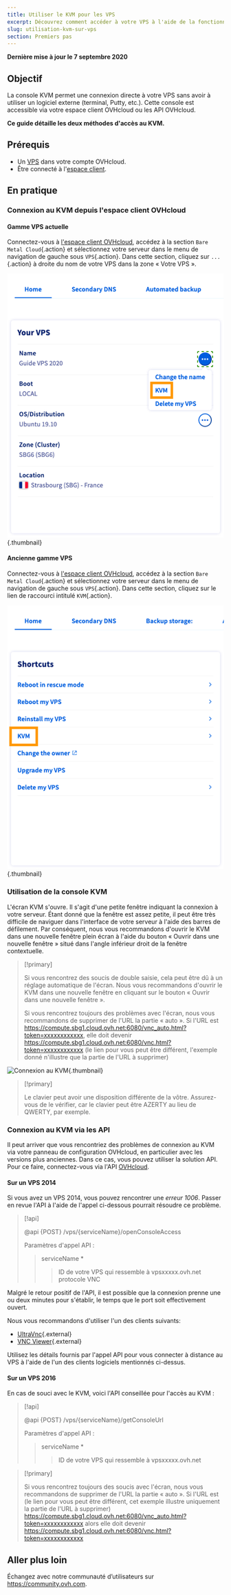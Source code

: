 ```yaml
---
title: Utiliser le KVM pour les VPS
excerpt: Découvrez comment accéder à votre VPS à l'aide de la fonctionnalité KVM
slug: utilisation-kvm-sur-vps
section: Premiers pas
---
```


**Dernière mise à jour le 7 septembre 2020**

## Objectif

La console KVM permet une connexion directe à votre VPS sans avoir à utiliser un logiciel externe (terminal, Putty, etc.). Cette console est accessible via votre espace client OVHcloud ou les API OVHcloud.  

**Ce guide détaille les deux méthodes d'accès au KVM.**

## Prérequis

- Un [VPS](https://www.ovhcloud.com/fr/vps/) dans votre compte OVHcloud.
- Être connecté à l'[espace client](https://www.ovh.com/auth/?action=gotomanager&from=https://www.ovh.com/fr/&ovhSubsidiary=fr).

## En pratique

### Connexion au KVM depuis l'espace client OVHcloud

#### Gamme VPS actuelle

Connectez-vous à [l'espace client OVHcloud](https://www.ovh.com/auth/?action=gotomanager&from=https://www.ovh.com/fr/&ovhSubsidiary=fr), accédez à la section `Bare Metal Cloud`{.action} et sélectionnez votre serveur dans le menu de navigation de gauche sous `VPS`{.action}. Dans cette section, cliquez sur `...`{.action} à droite du nom de votre VPS dans la zone « Votre VPS ».

![Ouvrir KVM](images/kvm-new1.png){.thumbnail}

#### Ancienne gamme VPS

Connectez-vous à [l'espace client OVHcloud](https://www.ovh.com/auth/?action=gotomanager&from=https://www.ovh.com/fr/&ovhSubsidiary=fr), accédez à la section `Bare Metal Cloud`{.action} et sélectionnez votre serveur dans le menu de navigation de gauche sous `VPS`{.action}. Dans cette section, cliquez sur le lien de raccourci intitulé `KVM`{.action}.

![Cliquez sur le bouton KVM](images/kvm-new2.png){.thumbnail}

### Utilisation de la console KVM

L'écran KVM s'ouvre. Il s'agit d'une petite fenêtre indiquant la connexion à votre serveur. Étant donné que la fenêtre est assez petite, il peut être très difficile de naviguer dans l'interface de votre serveur à l'aide des barres de défilement. Par conséquent, nous vous recommandons d'ouvrir le KVM dans une nouvelle fenêtre plein écran à l'aide du bouton « Ouvrir dans une nouvelle fenêtre » situé dans l'angle inférieur droit de la fenêtre contextuelle.

> [!primary]
>
> Si vous rencontrez des soucis de double saisie, cela peut être dû à un réglage automatique de l'écran. Nous vous recommandons d'ouvrir le KVM dans une nouvelle fenêtre en cliquant sur le bouton « Ouvrir dans une nouvelle fenêtre ».
>
> Si vous rencontrez toujours des problèmes avec l'écran, nous vous recommandons de supprimer de l'URL la partie « auto ». Si l'URL est https://compute.sbg1.cloud.ovh.net:6080/vnc_auto.html?token=xxxxxxxxxxxx, elle doit devenir https://compute.sbg1.cloud.ovh.net:6080/vnc.html?token=xxxxxxxxxxxx (le lien pour vous peut être différent, l'exemple donné n'illustre que la partie de l'URL à supprimer)
>

![Connexion au KVM](images/kvm_screen.png){.thumbnail}

> [!primary]
>
> Le clavier peut avoir une disposition différente de la vôtre. Assurez-vous de le vérifier, car le clavier peut être AZERTY au lieu de QWERTY, par exemple.
>

### Connexion au KVM via les API

Il peut arriver que vous rencontriez des problèmes de connexion au KVM via votre panneau de configuration OVHcloud, en particulier avec les versions plus anciennes. Dans ce cas, vous pouvez utiliser la solution API. Pour ce faire, connectez-vous via l'API [OVHcloud](https://api.ovh.com/).

#### Sur un VPS 2014

Si vous avez un VPS 2014, vous pouvez rencontrer  une *erreur 1006*. Passer en revue l'API à l'aide de l'appel ci-dessous pourrait résoudre ce problème.

> [!api]
>
> @api {POST} /vps/{serviceName}/openConsoleAccess
>
> Paramètres d'appel API :
>
>> serviceName *
>>> ID de votre VPS qui ressemble à vpsxxxxx.ovh.net
>> protocole
>>> VNC

Malgré le retour positif de l'API, il est possible que la connexion prenne une ou deux minutes pour s'établir, le temps que le port soit effectivement ouvert.

Nous vous recommandons d'utiliser l'un des clients suivants:

- [UltraVnc](https://www.uvnc.com/downloads/ultravnc.html){.external}
- [VNC Viewer](https://www.realvnc.com/en/connect/download/viewer/){.external}

Utilisez les détails fournis par l'appel API pour vous connecter à distance au VPS à l'aide de l'un des clients logiciels mentionnés ci-dessus.

#### Sur un VPS 2016

En cas de souci avec le KVM, voici l'API conseillée pour l'accès au KVM :

> [!api]
>
> @api {POST} /vps/{serviceName}/getConsoleUrl
>
> Paramètres d'appel API :
>
>> serviceName *
>>> ID de votre VPS qui ressemble à vpsxxxxx.ovh.net
>

> [!primary]
>
> Si vous rencontrez toujours des soucis avec l'écran, nous vous recommandons de supprimer de l'URL la partie « auto ». Si l'URL est (le lien pour vous peut être différent, cet exemple illustre uniquement la partie de l'URL à supprimer) https://compute.sbg1.cloud.ovh.net:6080/vnc_auto.html?token=xxxxxxxxxxxx alors elle doit devenir https://compute.sbg1.cloud.ovh.net:6080/vnc.html?token=xxxxxxxxxxxx
>

## Aller plus loin

Échangez avec notre communauté d’utilisateurs sur <https://community.ovh.com>.
